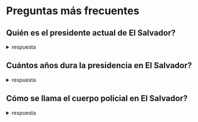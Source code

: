 # Preguntas más frecuentes


## Quién es el presidente actual de El Salvador?

<details>
  <summary>respuesta</summary>
  Armando Nayib Bukele
</details>
  
## Cuántos años dura la presidencia en El Salvador?

<details>
  <summary>respuesta</summary>
  4 años
</details>


## Cómo se llama el cuerpo policial en El Salvador?

<details>
  <summary>respuesta</summary>
  Policia Nacional Civil
</details>

